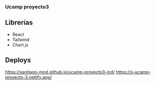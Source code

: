 ### Ucamp proyecto3

## Librerías

- React
- Tailwind
- Chart.js

## Deploys
https://santiago-mnd.github.io/ucamp-proyecto3-ind/
https://s-ucamp-proyecto-3.netlify.app/
